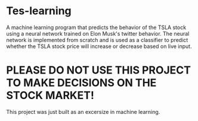 # Tes-learning
A machine learning program that predicts the behavior of the TSLA stock using a neural network trained on Elon Musk's twitter behavior. The neural network is implemented from scratch and is used as a classifier to predict whether the TSLA stock price will increase or decrease based on live input. 

# PLEASE DO NOT USE THIS PROJECT TO MAKE DECISIONS ON THE STOCK MARKET! 
This project was just built as an excersize in machine learning.
